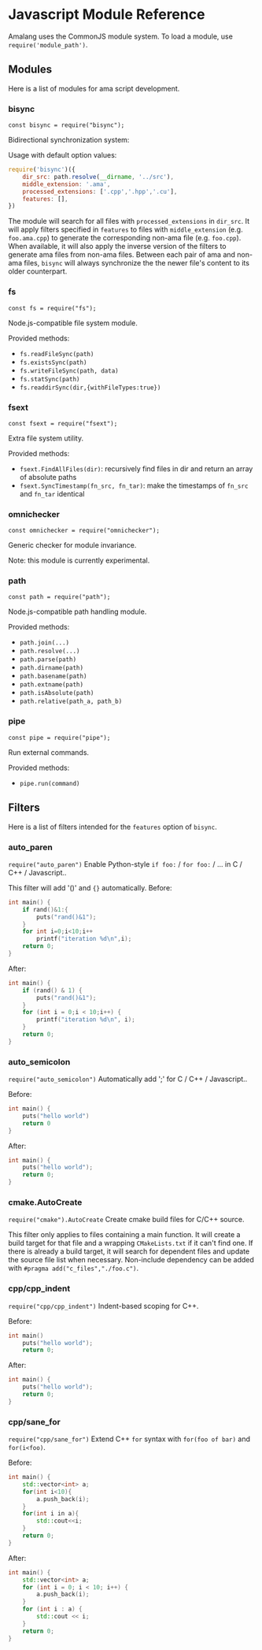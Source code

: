 # Javascript Module Reference

Amalang uses the CommonJS module system. To load a module, use `require('module_path')`.

## Modules

Here is a list of modules for ama script development.

### bisync

`const bisync = require("bisync");`

Bidirectional synchronization system:

Usage with default option values:

```Javascript
require('bisync')({
    dir_src: path.resolve(__dirname, '../src'),
    middle_extension: '.ama',
    processed_extensions: ['.cpp','.hpp','.cu'],
    features: [],
})
```

The module will search for all files with `processed_extensions` in `dir_src`. It will apply filters specified in `features` to files with `middle_extension` (e.g. `foo.ama.cpp`) to generate the corresponding non-ama file (e.g. `foo.cpp`). When available, it will also apply the inverse version of the filters to generate ama files from non-ama files. Between each pair of ama and non-ama files, `bisync` will always synchronize the the newer file's content to its older counterpart.

### fs

`const fs = require("fs");`

Node.js-compatible file system module.

Provided methods:

- `fs.readFileSync(path)`
- `fs.existsSync(path)`
- `fs.writeFileSync(path, data)`
- `fs.statSync(path)`
- `fs.readdirSync(dir,{withFileTypes:true})`

### fsext

`const fsext = require("fsext");`

Extra file system utility.

Provided methods:

- `fsext.FindAllFiles(dir)`: recursively find files in dir and return an array of absolute paths
- `fsext.SyncTimestamp(fn_src, fn_tar)`: make the timestamps of `fn_src` and `fn_tar` identical

### omnichecker

`const omnichecker = require("omnichecker");`

Generic checker for module invariance.

Note: this module is currently experimental.

### path

`const path = require("path");`

Node.js-compatible path handling module.

Provided methods:

- `path.join(...)`
- `path.resolve(...)`
- `path.parse(path)`
- `path.dirname(path)`
- `path.basename(path)`
- `path.extname(path)`
- `path.isAbsolute(path)`
- `path.relative(path_a, path_b)`

### pipe

`const pipe = require("pipe");`

Run external commands.

Provided methods:

- `pipe.run(command)`


## Filters

Here is a list of filters intended for the `features` option of `bisync`.

### auto_paren

`require("auto_paren")` Enable Python-style `if foo:` / `for foo:` / ... in C / C++ / Javascript..

This filter will add '()' and `{}` automatically.    Before:

```C++
int main() {
	if rand()&1:{
		puts("rand()&1");
	}
	for int i=0;i<10;i++
		printf("iteration %d\n",i);
	return 0;
}
```

After:

```C++
int main() {
	if (rand() & 1) {
		puts("rand()&1");
	}
	for (int i = 0;i < 10;i++) { 
		printf("iteration %d\n", i);
	}
	return 0;
}
```

### auto_semicolon

`require("auto_semicolon")` Automatically add ';' for C / C++ / Javascript..

Before:

```C++
int main() {
	puts("hello world")
	return 0
}
```

After:

```C++
int main() {
	puts("hello world");
	return 0;
}
```

### cmake.AutoCreate

`require("cmake").AutoCreate` Create cmake build files for C/C++ source.

This filter only applies to files containing a main function. It will create a build target for that file and a wrapping `CMakeLists.txt` if it can't find one. If there is already a build target, it will search for dependent files and update the source file list when necessary. Non-include dependency can be added with `#pragma add("c_files","./foo.c")`.

### cpp/cpp_indent

`require("cpp/cpp_indent")` Indent-based scoping for C++.

Before:

```C++
int main()
	puts("hello world");
	return 0;
```

After:

```C++
int main() {
	puts("hello world");
	return 0;
}
```

### cpp/sane_for

`require("cpp/sane_for")` Extend C++ `for` syntax with `for(foo of bar)` and `for(i<foo)`.

Before:

```C++
int main() {
	std::vector<int> a;
	for(int i<10){
		a.push_back(i);
	}
	for(int i in a){
		std::cout<<i;
	}
	return 0;
}
```

After:

```C++
int main() {
	std::vector<int> a;
	for (int i = 0; i < 10; i++) {
		a.push_back(i);
	}
	for (int i : a) {
		std::cout << i;
	}
	return 0;
}
```


